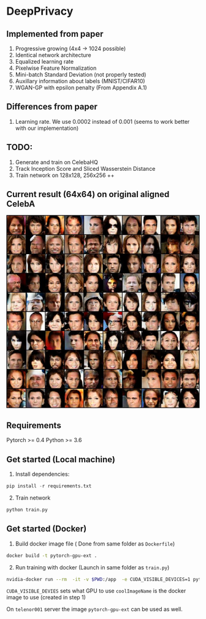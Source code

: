 # DeepPrivacy


## Implemented from paper

1. Progressive growing (4x4 -> 1024 possible)
2. Identical network architecture 
3. Equalized learning rate
4. Pixelwise Feature Normalization
5. Mini-batch Standard Deviation (not properly tested)
6. Auxillary information about labels (MNIST/CIFAR10)
7. WGAN-GP with epsilon penalty (From Appendix A.1)

## Differences from paper
1. Learning rate. We use 0.0002 instead of 0.001 (seems to work better with our implementation)


## TODO: 
1. Generate and train on CelebaHQ 
2. Track Inception Score and Sliced Wasserstein Distance
3. Train network on 128x128, 256x256 ++


## Current result (64x64) on original aligned CelebA
![alt text](examples/64x64.jpg)

## Requirements
Pytorch >= 0.4
Python >= 3.6

## Get started (Local machine)

1. Install dependencies: 

```python
pip install -r requirements.txt
```
2. Train network

```python
python train.py
```

## Get started (Docker)

1. Build docker image file ( Done from same folder as `Dockerfile`) 

```bash
docker build -t pytorch-gpu-ext . 
```

2. Run training with docker (Launch in same folder as `train.py`)
```bash
nvidia-docker run --rm  -it -v $PWD:/app  -e CUDA_VISIBLE_DEVICES=1 pytorch-gpu-ext python train.py 
```

`CUDA_VISIBLE_DEVIES` sets what GPU to use
`coolImageName` is the docker image to use (created in step 1) 

On `telenor001` server the image `pytorch-gpu-ext` can be used as well.
